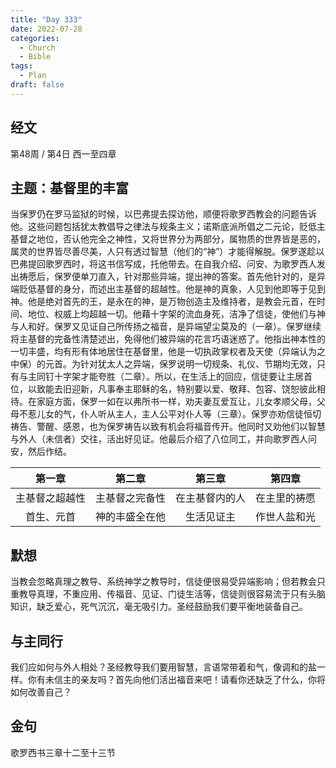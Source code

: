 ```yaml
---
title: "Day 333"
date: 2022-07-28
categories:
  - Church
  - Bible
tags:
  - Plan
draft: false
---
```


## 经文
第48周 / 第4日 西一至四章

## 主题：基督里的丰富
当保罗仍在罗马监狱的时候，以巴弗提去探访他，顺便将歌罗西教会的问题告诉他。这些问题包括犹太教倡导之律法与规条主义；诺斯底派所倡之二元论，贬低主基督之地位，否认他完全之神性，又将世界分为两部分，属物质的世界皆是恶的，属灵的世界皆尽善尽美，人只有透过智慧（他们的“神”）才能得解脱。保罗遂趁以巴弗提回歌罗西时，将这书信写成，托他带去。在自我介绍、问安、为歌罗西人发出祷愿后，保罗便单刀直入，针对那些异端，提出神的答案。首先他针对的，是异端贬低基督的身分，而述出主基督的超越性。他是神的真象，人见到他即等于见到神。他是绝对首先的王，是永在的神，是万物创造主及维持者，是教会元首，在时间、地位、权威上均超越一切。他藉十字架的流血身死，洁净了信徒，使他们与神与人和好。保罗又见证自己所传扬之福音，是异端望尘莫及的（一章）。保罗继续将主基督的完备性清楚述出，免得他们被异端的花言巧语迷惑了。他指出神本性的一切丰盛，均有形有体地居住在基督里，他是一切执政掌权者及天使（异端认为之中保）的元首。为针对犹太人之异端，保罗说明一切规条、礼仪、节期均无效，只有与主同钉十字架才能夸胜（二章）。所以，在生活上的回应，信徒要让主居首位，以致能去旧迎新，凡事奉主耶稣的名，特别要以爱、敬拜、包容、饶恕彼此相待。在家庭方面，保罗一如在以弗所书一样，劝夫妻互爱互让，儿女孝顺父母，父母不惹儿女的气，仆人听从主人，主人公平对仆人等（三章）。保罗亦劝信徒恒切祷告、警醒、感恩，也为保罗祷告以致有机会将福音传开。他同时又劝他们以智慧与外人（未信者）交往，活出好见证。他最后介绍了八位同工，并向歌罗西人问安，然后作结。

|    第一章    |    第二章    |    第三章    |   第四章    |
|:---------:|:---------:|:---------:|:--------:|
|  主基督之超越性  |  主基督之完备性  |  在主基督内的人  |  在主里的祷愿  |
|   首生、元首   |  神的丰盛全在他  |   生活见证主   |  作世人盐和光  |

## 默想
当教会忽略真理之教导、系统神学之教导时，信徒便很易受异端影响；但若教会只重教导真理，不重应用、传福音、见证、门徒生活等，信徒则很容易流于只有头脑知识，缺乏爱心，死气沉沉，毫无吸引力。圣经鼓励我们要平衡地装备自己。

## 与主同行
我们应如何与外人相处？圣经教导我们要用智慧，言语常带着和气，像调和的盐一样。你有未信主的亲友吗？首先向他们活出福音来吧！请看你还缺乏了什么，你将如何改善自己？

## 金句
歌罗西书三章十二至十三节

[comment]: <> (## 附录)

